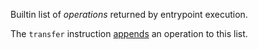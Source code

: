 Builtin list of *operations* returned by entrypoint execution.

The `transfer` instruction [appends](/docs/reference/instructions/operation#low-level-instructio) an operation to this list.